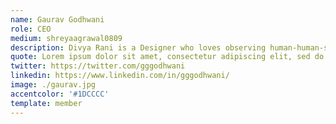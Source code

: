 ```yaml
---
name: Gaurav Godhwani
role: CEO
medium: shreyaagrawal0809
description: Divya Rani is a Designer who loves observing human-human-society behaviours to design experiences and narrate stories. She's a Graphic Designer who loves crafting brands and narrating their stories visually. Having worked with global companies to start-ups across varied sectors, she's currently exploring possibilities of effecting change with design and story telling.
quote: Lorem ipsum dolor sit amet, consectetur adipiscing elit, sed do eiusmod tempor incididunt ut labore et dolore magna aliqua.
twitter: https://twitter.com/gggodhwani
linkedin: https://www.linkedin.com/in/gggodhwani/
image: ./gaurav.jpg
accentcolor: '#1DCCCC'
template: member
---
```

